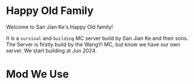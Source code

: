 # Happy Old Family
Welcome to San Jian Ke's Happy Old family! 

It is a `survival` and `building` MC server build by San Jian Ke and their sons. The Server is firstly build by the WangYi MC, but know we have our own server. We start building at Jun 2024.

# Mod We Use

